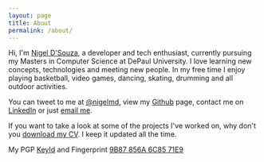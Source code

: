 ```yaml
---
layout: page
title: About
permalink: /about/
---
```


Hi, I'm [Nigel D'Souza](http://nigeldsouza.io), a developer and tech enthusiast, currently pursuing my Masters in Computer Science at DePaul University.
I love learning new concepts, technologies and meeting new people. In my free time I enjoy playing basketball, video games, dancing, skating, drumming and all outdoor activities.

You can tweet to me at [@nigelmd](http://twitter.com/nigelmd), view my [Github](http://github.com/xcrucifier) page, contact me on [LinkedIn](http://linkedin.com/in/nigelmd) or just [email me](mailto:nigeldsouza@outlook.com).

If you want to take a look at some of the projects I've worked on, why don't you [download my CV](https://www.dropbox.com/s/3fkvkglar38bw9m/Nigel%20D'Souza%20CV%20Technical%20Revised.pdf?dl=0). I keep it updated all the time.

My PGP [KeyId](http://pgp.mit.edu/pks/lookup?search=0x6C8571E9) and Fingerprint [9B87 856A 6C85 71E9](https://keybase.io/xcrucifier)
